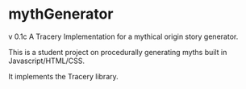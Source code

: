 # mythGenerator
v 0.1c
A Tracery Implementation for a mythical origin story generator.

This is a student project on procedurally generating myths built in Javascript/HTML/CSS. 

It implements the Tracery library. 
